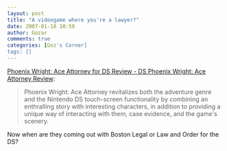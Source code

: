 ```yaml
---
layout: post
title: "A videogame where you're a lawyer?"
date: 2007-01-10 10:59
author: Gozar
comments: true
categories: [Goz's Corner]
tags: []
---
```

<a href="http://www.gamespot.com/ds/adventure/phoenixwright/review.html?om_act=convert&om_clk=gssummary">Phoenix Wright: Ace Attorney for DS Review - DS Phoenix Wright: Ace Attorney Review</a>:
<blockquote>Phoenix Wright: Ace Attorney revitalizes both the adventure genre and the Nintendo DS touch-screen functionality by combining an enthralling story with interesting characters, in addition to providing a unique way of interacting with them, case evidence, and the game's scenery.</blockquote>
Now when are they coming out with Boston Legal or Law and Order for the DS?
<blockquote />
